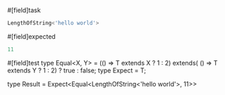 #[field]task
```ts
LengthOfString<'hello world'>
```

#[field]expected
```ts
11
```

#[field]test
type Equal<X, Y> = (<T>() => T extends X ? 1 : 2) extends(
    <T>() => T extends Y ? 1 : 2) ? true : false;
type Expect<T extends true> = T;

type Result = Expect<Equal<LengthOfString<'hello world'>, 11>>